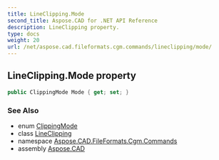 ```yaml
---
title: LineClipping.Mode
second_title: Aspose.CAD for .NET API Reference
description: LineClipping property. 
type: docs
weight: 20
url: /net/aspose.cad.fileformats.cgm.commands/lineclipping/mode/
---
```

## LineClipping.Mode property

```csharp
public ClippingMode Mode { get; set; }
```

### See Also

* enum [ClippingMode](../../../aspose.cad.fileformats.cgm.enums/clippingmode/)
* class [LineClipping](../)
* namespace [Aspose.CAD.FileFormats.Cgm.Commands](../../lineclipping/)
* assembly [Aspose.CAD](../../../)


